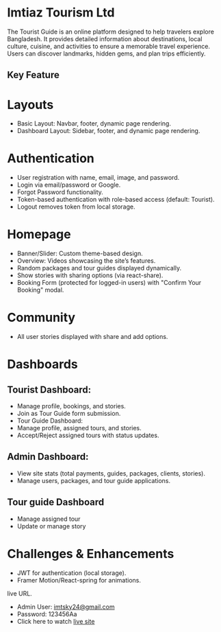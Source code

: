 
# Imtiaz Tourism Ltd

The Tourist Guide is an online platform designed to help travelers explore Bangladesh. It provides detailed information about destinations, local culture, cuisine, and activities to ensure a memorable travel experience. Users can discover landmarks, hidden gems, and plan trips efficiently.


## Key Feature

 # Layouts
- Basic Layout: Navbar, footer, dynamic page rendering.
- Dashboard Layout: Sidebar, footer, and dynamic page rendering.
# Authentication
- User registration with name, email, image, and password.
- Login via email/password or Google.
- Forgot Password functionality.
- Token-based authentication with role-based access (default: Tourist).
- Logout removes token from local storage.
# Homepage
- Banner/Slider: Custom theme-based design.
- Overview: Videos showcasing the site’s features.
- Random packages and tour guides displayed dynamically.
- Show stories with sharing options (via react-share).
- Booking Form (protected for logged-in users) with "Confirm Your Booking" modal.
# Community
- All user stories displayed with share and add options.
# Dashboards
## Tourist Dashboard:

- Manage profile, bookings, and stories.
- Join as Tour Guide form submission.
- Tour Guide Dashboard:
- Manage profile, assigned tours, and stories.
- Accept/Reject assigned tours with status updates.
## Admin Dashboard:
- View site stats (total payments, guides, packages, clients, stories).
- Manage users, packages, and tour guide applications.

## Tour guide Dashboard
- Manage assigned tour
- Update or manage story
# Challenges & Enhancements
- JWT for authentication (local storage).
- Framer Motion/React-spring for animations.

live URL.
- Admin User: imtsky24@gmail.com
- Password: 123456Aa
- Click here to watch [live site](https://imtiaz-tourism-ltd.web.app/)

